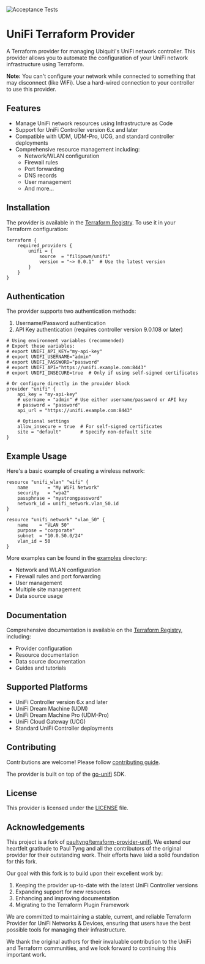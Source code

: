 ![Acceptance Tests](https://github.com/filipowm/terraform-provider-unifi/workflows/Acceptance%20Tests/badge.svg?event=push)

# UniFi Terraform Provider

A Terraform provider for managing Ubiquiti's UniFi network controller. This provider allows you to automate 
the configuration of your UniFi network infrastructure using Terraform.

**Note:** You can't configure your network while connected to something that may disconnect (like WiFi). 
Use a hard-wired connection to your controller to use this provider.

## Features

- Manage UniFi network resources using Infrastructure as Code
- Support for UniFi Controller version 6.x and later
- Compatible with UDM, UDM-Pro, UCG, and standard controller deployments
- Comprehensive resource management including:
    - Network/WLAN configuration
    - Firewall rules
    - Port forwarding
    - DNS records
    - User management
    - And more...

## Installation

The provider is available in the [Terraform Registry](https://registry.terraform.io/providers/filipowm/unifi/latest). To use it in your Terraform configuration:

```hcl
terraform {
    required_providers {
        unifi = {
            source  = "filipowm/unifi"
            version = "~> 0.0.1"  # Use the latest version
        }
    }
}
```

## Authentication

The provider supports two authentication methods:

1. Username/Password authentication
2. API Key authentication (requires controller version 9.0.108 or later)

```hcl
# Using environment variables (recommended)
# Export these variables:
# export UNIFI_API_KEY="my-api-key"
# export UNIFI_USERNAME="admin"
# export UNIFI_PASSWORD="password"
# export UNIFI_API="https://unifi.example.com:8443"
# export UNIFI_INSECURE=true  # Only if using self-signed certificates

# Or configure directly in the provider block
provider "unifi" {
    api_key = "my-api-key"
    # username = "admin" # Use either username/password or API key
    # password = "password"
    api_url = "https://unifi.example.com:8443"

    # Optional settings
    allow_insecure = true  # For self-signed certificates
    site = "default"       # Specify non-default site
}
```

## Example Usage

Here's a basic example of creating a wireless network:

```hcl
resource "unifi_wlan" "wifi" {
    name       = "My WiFi Network"
    security   = "wpa2"
    passphrase = "mystrongpassword"
    network_id = unifi_network.vlan_50.id
}

resource "unifi_network" "vlan_50" {
    name    = "VLAN 50"
    purpose = "corporate"
    subnet  = "10.0.50.0/24"
    vlan_id = 50
}
```

More examples can be found in the [examples](./examples) directory:

- Network and WLAN configuration
- Firewall rules and port forwarding
- User management
- Multiple site management
- Data source usage

## Documentation

Comprehensive documentation is available on the [Terraform Registry](https://registry.terraform.io/providers/filipowm/unifi/latest/docs), including:

- Provider configuration
- Resource documentation
- Data source documentation
- Guides and tutorials

## Supported Platforms

* UniFi Controller version 6.x and later
* UniFi Dream Machine (UDM)
* UniFi Dream Machine Pro (UDM-Pro)
* UniFi Cloud Gateway (UCG)
* Standard UniFi Controller deployments

## Contributing

Contributions are welcome! Please follow [contributing guide](./.github/CONTRIBUTING.md).

The provider is built on top of the [go-unifi](https://github.com/filipowm/go-unifi) SDK.

## License

This provider is licensed under the [LICENSE](./LICENSE) file.

## Acknowledgements

This project is a fork of [paultyng/terraform-provider-unifi](https://github.com/paultyng/terraform-provider-unifi). We extend our heartfelt gratitude to Paul Tyng and all the contributors of the original provider for their outstanding work. Their efforts have laid a solid foundation for this fork.

Our goal with this fork is to build upon their excellent work by:

1. Keeping the provider up-to-date with the latest UniFi Controller versions
2. Expanding support for new resources
3. Enhancing and improving documentation
4. Migrating to the Terraform Plugin Framework

We are committed to maintaining a stable, current, and reliable Terraform Provider for UniFi Networks & Devices, ensuring that users have the best possible tools for managing their infrastructure.

We thank the original authors for their invaluable contribution to the UniFi and Terraform communities, and we look forward to continuing this important work.

